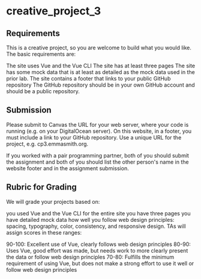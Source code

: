 # creative_project_3

<h2> Requirements </h2>
This is a creative project, so you are welcome to build what you would like. The basic requirements are:

The site uses Vue and the Vue CLI
The site has at least three pages
The site has some mock data that is at least as detailed as the mock data used in the prior lab.
The site contains a footer that links to your public GitHub repository
The GitHub repository should be in your own GitHub account and should be a public repository.

<h2> Submission </h2> 
Please submit to Canvas the URL for your web server, where your code is running (e.g. on your DigitalOcean server). On this website, in a footer, you must include a link to your GitHub repository. Use a unique URL for the project, e.g. cp3.emmasmith.org.

If you worked with a pair programming partner, both of you should submit the assignment and both of you should list the other person's name in the website footer and in the assignment submission.

<h2> Rubric for Grading </h2>
We will grade your projects based on:

you used Vue and the Vue CLI for the entire site
you have three pages
you have detailed mock data
how well you follow web design principles: spacing, typography, color, consistency, and responsive design.
TAs will assign scores in these ranges:

90-100: Excellent use of Vue, clearly follows web design principles
80-90: Uses Vue, good effort was made, but needs work to more clearly present the data or follow web design principles
70-80: Fulfills the minimum requirement of using Vue, but does not make a strong effort to use it well or follow web design principles
